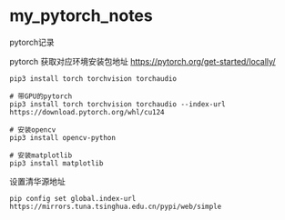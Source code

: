 # my_pytorch_notes

pytorch记录

pytorch 获取对应环境安装包地址 https://pytorch.org/get-started/locally/

```shell
pip3 install torch torchvision torchaudio

# 带GPU的pytorch
pip3 install torch torchvision torchaudio --index-url https://download.pytorch.org/whl/cu124

# 安装opencv
pip3 install opencv-python

# 安装matplotlib
pip3 install matplotlib

```

设置清华源地址

```shell
pip config set global.index-url https://mirrors.tuna.tsinghua.edu.cn/pypi/web/simple
```
